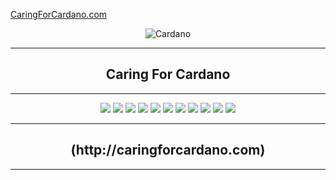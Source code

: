 [CaringForCardano.com](http://caringforcardano.com)
<div align="center">
  <body>
    <img src="http://66.219.3.40/images/carincardano.png" alt="Cardano" />
  </body>
  <hr />
    <h2 align="center" style="border-bottom: none">Caring For Cardano</h2>
  <hr/>
  <img src="http://66.219.3.40/images/carindashboard.png" />
  <img src="http://66.219.3.40/images/prices.png" />
  <img src="http://66.219.3.40/images/adabtcprices.png" />
  <img src="http://66.219.3.40/images/adaprices.png" />
  <img src="http://66.219.3.40/images/btcprices.png" />
  <img src="http://66.219.3.40/images/milkprices.png" />
  <img src="http://66.219.3.40/images/wmtprices.png" />
  <img src="http://66.219.3.40/images/myieldprices.png" />
  <img src="http://66.219.3.40/images/tunaprices.png" />
  <img src="http://66.219.3.40/images/optprices.png" />
  <img src="http://66.219.3.40/images/scrollingforsale.gif" />
</div>
<div align="center">
  <hr />
    <h2 align="center" style="border-bottom: none">(http://caringforcardano.com)</h2>
  <hr/>
</div>
